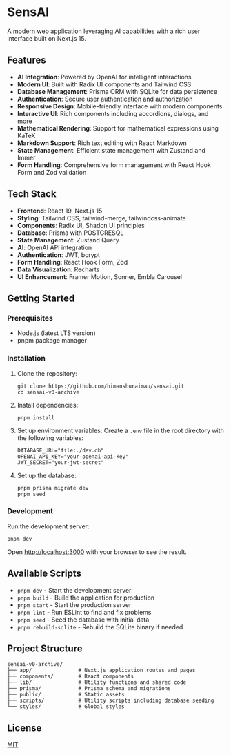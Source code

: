 # SensAI

A modern web application leveraging AI capabilities with a rich user interface built on Next.js 15.

## Features

- **AI Integration**: Powered by OpenAI for intelligent interactions
- **Modern UI**: Built with Radix UI components and Tailwind CSS
- **Database Management**: Prisma ORM with SQLite for data persistence
- **Authentication**: Secure user authentication and authorization
- **Responsive Design**: Mobile-friendly interface with modern components
- **Interactive UI**: Rich components including accordions, dialogs, and more
- **Mathematical Rendering**: Support for mathematical expressions using KaTeX
- **Markdown Support**: Rich text editing with React Markdown
- **State Management**: Efficient state management with Zustand and Immer
- **Form Handling**: Comprehensive form management with React Hook Form and Zod validation

## Tech Stack

- **Frontend**: React 19, Next.js 15
- **Styling**: Tailwind CSS, tailwind-merge, tailwindcss-animate
- **Components**: Radix UI, Shadcn UI principles
- **Database**: Prisma with POSTGRESQL
- **State Management**: Zustand Query
- **AI**: OpenAI API integration
- **Authentication**: JWT, bcrypt
- **Form Handling**: React Hook Form, Zod
- **Data Visualization**: Recharts
- **UI Enhancement**: Framer Motion, Sonner, Embla Carousel

## Getting Started

### Prerequisites

- Node.js (latest LTS version)
- pnpm package manager

### Installation

1. Clone the repository:
   ```
   git clone https://github.com/himanshuraimau/sensai.git
   cd sensai-v0-archive
   ```

2. Install dependencies:
   ```
   pnpm install
   ```

3. Set up environment variables:
   Create a `.env` file in the root directory with the following variables:
   ```
   DATABASE_URL="file:./dev.db"
   OPENAI_API_KEY="your-openai-api-key"
   JWT_SECRET="your-jwt-secret"
   ```

4. Set up the database:
   ```
   pnpm prisma migrate dev
   pnpm seed
   ```

### Development

Run the development server:
```
pnpm dev
```

Open [http://localhost:3000](http://localhost:3000) with your browser to see the result.

## Available Scripts

- `pnpm dev` - Start the development server
- `pnpm build` - Build the application for production
- `pnpm start` - Start the production server
- `pnpm lint` - Run ESLint to find and fix problems
- `pnpm seed` - Seed the database with initial data
- `pnpm rebuild-sqlite` - Rebuild the SQLite binary if needed

## Project Structure

```
sensai-v0-archive/
├── app/               # Next.js application routes and pages
├── components/        # React components
├── lib/               # Utility functions and shared code
├── prisma/            # Prisma schema and migrations
├── public/            # Static assets
├── scripts/           # Utility scripts including database seeding
└── styles/            # Global styles
```

## License

[MIT](LICENSE)
